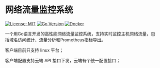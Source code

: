 # 网络流量监控系统

[![License: MIT](https://img.shields.io/badge/License-MIT-yellow.svg)](https://opensource.org/licenses/MIT)
[![Go Version](https://img.shields.io/badge/Go-1.19+-blue.svg)](https://golang.org)
[![Docker](https://img.shields.io/badge/Docker-Required-blue.svg)](https://www.docker.com/)

一个用Go语言开发的高性能网络流量监控系统，支持实时监控主机网络流量，包括域名访问统计、流量分析和Prometheus指标导出。

客户端目前只支持 linux 平台；


客户端配置支持云端 API 接口下发，云端有个统一配置接口；